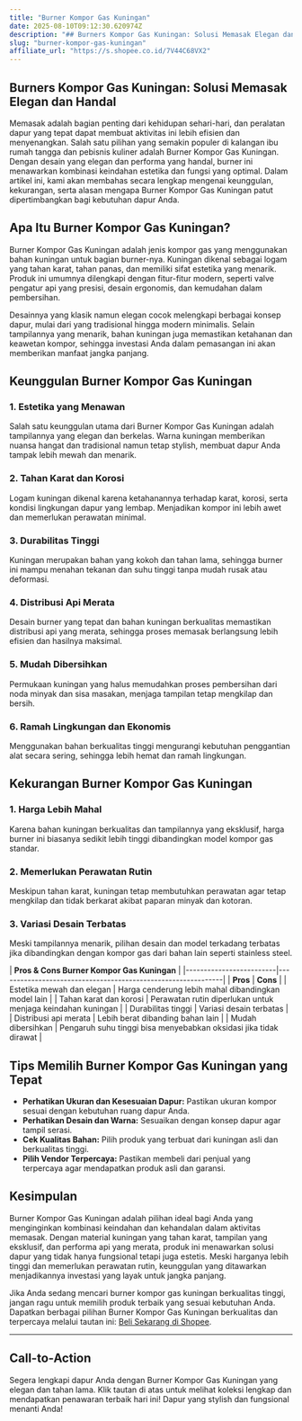 ```yaml
---
title: "Burner Kompor Gas Kuningan"
date: 2025-08-10T09:12:30.620974Z
description: "## Burners Kompor Gas Kuningan: Solusi Memasak Elegan dan Handal..."
slug: "burner-kompor-gas-kuningan"
affiliate_url: "https://s.shopee.co.id/7V44C68VX2"
---
```

## Burners Kompor Gas Kuningan: Solusi Memasak Elegan dan Handal

Memasak adalah bagian penting dari kehidupan sehari-hari, dan peralatan dapur yang tepat dapat membuat aktivitas ini lebih efisien dan menyenangkan. Salah satu pilihan yang semakin populer di kalangan ibu rumah tangga dan pebisnis kuliner adalah Burner Kompor Gas Kuningan. Dengan desain yang elegan dan performa yang handal, burner ini menawarkan kombinasi keindahan estetika dan fungsi yang optimal. Dalam artikel ini, kami akan membahas secara lengkap mengenai keunggulan, kekurangan, serta alasan mengapa Burner Kompor Gas Kuningan patut dipertimbangkan bagi kebutuhan dapur Anda.

## Apa Itu Burner Kompor Gas Kuningan?

Burner Kompor Gas Kuningan adalah jenis kompor gas yang menggunakan bahan kuningan untuk bagian burner-nya. Kuningan dikenal sebagai logam yang tahan karat, tahan panas, dan memiliki sifat estetika yang menarik. Produk ini umumnya dilengkapi dengan fitur-fitur modern, seperti valve pengatur api yang presisi, desain ergonomis, dan kemudahan dalam pembersihan.

Desainnya yang klasik namun elegan cocok melengkapi berbagai konsep dapur, mulai dari yang tradisional hingga modern minimalis. Selain tampilannya yang menarik, bahan kuningan juga memastikan ketahanan dan keawetan kompor, sehingga investasi Anda dalam pemasangan ini akan memberikan manfaat jangka panjang.

## Keunggulan Burner Kompor Gas Kuningan

### 1. Estetika yang Menawan
Salah satu keunggulan utama dari Burner Kompor Gas Kuningan adalah tampilannya yang elegan dan berkelas. Warna kuningan memberikan nuansa hangat dan tradisional namun tetap stylish, membuat dapur Anda tampak lebih mewah dan menarik.

### 2. Tahan Karat dan Korosi
Logam kuningan dikenal karena ketahanannya terhadap karat, korosi, serta kondisi lingkungan dapur yang lembap. Menjadikan kompor ini lebih awet dan memerlukan perawatan minimal.

### 3. Durabilitas Tinggi
Kuningan merupakan bahan yang kokoh dan tahan lama, sehingga burner ini mampu menahan tekanan dan suhu tinggi tanpa mudah rusak atau deformasi.

### 4. Distribusi Api Merata
Desain burner yang tepat dan bahan kuningan berkualitas memastikan distribusi api yang merata, sehingga proses memasak berlangsung lebih efisien dan hasilnya maksimal.

### 5. Mudah Dibersihkan
Permukaan kuningan yang halus memudahkan proses pembersihan dari noda minyak dan sisa masakan, menjaga tampilan tetap mengkilap dan bersih.

### 6. Ramah Lingkungan dan Ekonomis
Menggunakan bahan berkualitas tinggi mengurangi kebutuhan penggantian alat secara sering, sehingga lebih hemat dan ramah lingkungan.

## Kekurangan Burner Kompor Gas Kuningan

### 1. Harga Lebih Mahal
Karena bahan kuningan berkualitas dan tampilannya yang eksklusif, harga burner ini biasanya sedikit lebih tinggi dibandingkan model kompor gas standar.

### 2. Memerlukan Perawatan Rutin
Meskipun tahan karat, kuningan tetap membutuhkan perawatan agar tetap mengkilap dan tidak berkarat akibat paparan minyak dan kotoran.

### 3. Variasi Desain Terbatas
Meski tampilannya menarik, pilihan desain dan model terkadang terbatas jika dibandingkan dengan kompor gas dari bahan lain seperti stainless steel.

| **Pros & Cons Burner Kompor Gas Kuningan** |
|-------------------------|--------------------------------------------------------------|
| **Pros**              | **Cons**                                                     |
| Estetika mewah dan elegan | Harga cenderung lebih mahal dibandingkan model lain            |
| Tahan karat dan korosi | Perawatan rutin diperlukan untuk menjaga keindahan kuningan |
| Durabilitas tinggi   | Variasi desain terbatas                                    |
| Distribusi api merata | Lebih berat dibanding bahan lain                           |
| Mudah dibersihkan   | Pengaruh suhu tinggi bisa menyebabkan oksidasi jika tidak dirawat |

## Tips Memilih Burner Kompor Gas Kuningan yang Tepat

- **Perhatikan Ukuran dan Kesesuaian Dapur:** Pastikan ukuran kompor sesuai dengan kebutuhan ruang dapur Anda.
- **Perhatikan Desain dan Warna:** Sesuaikan dengan konsep dapur agar tampil serasi.
- **Cek Kualitas Bahan:** Pilih produk yang terbuat dari kuningan asli dan berkualitas tinggi.
- **Pilih Vendor Terpercaya:** Pastikan membeli dari penjual yang terpercaya agar mendapatkan produk asli dan garansi.

## Kesimpulan

Burner Kompor Gas Kuningan adalah pilihan ideal bagi Anda yang menginginkan kombinasi keindahan dan kehandalan dalam aktivitas memasak. Dengan material kuningan yang tahan karat, tampilan yang eksklusif, dan performa api yang merata, produk ini menawarkan solusi dapur yang tidak hanya fungsional tetapi juga estetis. Meski harganya lebih tinggi dan memerlukan perawatan rutin, keunggulan yang ditawarkan menjadikannya investasi yang layak untuk jangka panjang.

Jika Anda sedang mencari burner kompor gas kuningan berkualitas tinggi, jangan ragu untuk memilih produk terbaik yang sesuai kebutuhan Anda. Dapatkan berbagai pilihan Burner Kompor Gas Kuningan berkualitas dan terpercaya melalui tautan ini: [Beli Sekarang di Shopee](https://s.shopee.co.id/7V44C68VX2).

---

## Call-to-Action
Segera lengkapi dapur Anda dengan Burner Kompor Gas Kuningan yang elegan dan tahan lama. Klik tautan di atas untuk melihat koleksi lengkap dan mendapatkan penawaran terbaik hari ini! Dapur yang stylish dan fungsional menanti Anda!